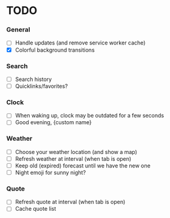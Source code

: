 # TODO

### General
- [ ] Handle updates (and remove service worker cache)
- [x] Colorful background transitions

### Search
- [ ] Search history
- [ ] Quicklinks/favorites?

### Clock
- [ ] When waking up, clock may be outdated for a few seconds
- [ ] Good evening, {custom name}

### Weather
- [ ] Choose your weather location (and show a map)
- [ ] Refresh weather at interval (when tab is open)
- [ ] Keep old (expired) forecast until we have the new one
- [ ] Night emoji for sunny night?

### Quote
- [ ] Refresh quote at interval (when tab is open)
- [ ] Cache quote list
